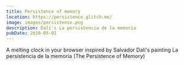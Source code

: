 ```yaml
---
title: Persistence of memory
location: https://persistence.glitch.me/
image: images/persistence.png
description: Dali's La persistencia de la memoria
pubDate: 2020-05-01
---
```

A melting clock in your browser inspired by Salvador Dalí's painting La persistencia de la memoria (The Persistence of Memory)